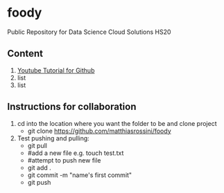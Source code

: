 # foody
Public Repository for Data Science Cloud Solutions HS20 

## Content
1. [Youtube Tutorial for Github](https://www.youtube.com/watch?v=SWYqp7iY_Tc)
2. list
3. list 

## Instructions for collaboration
1. cd into the location where you want the folder to be and clone project
	- git clone https://github.com/matthiasrossini/foody 
2. Test pushing and pulling:
	- git pull
	- #add a new file e.g. touch test.txt
	- #attempt to push new file
	- git add . 
	- git commit -m "name's first commit"
	- git push 